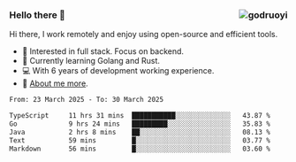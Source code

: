 ### Hello there 👋 <img align="right" src="https://github-readme-stats.vercel.app/api?username=godruoyi&show_icons=true" alt="godruoyi" />

Hi there, I work remotely and enjoy using open-source and efficient tools.

- 🔭 Interested in full stack. Focus on backend.
- 🌱 Currently learning Golang and Rust.
- 💻 With 6 years of development working experience.
- 👒 [About me more](https://godruoyi.com/posts/about-godruoyi).



<!--START_SECTION:waka-->

```txt
From: 23 March 2025 - To: 30 March 2025

TypeScript     11 hrs 31 mins  ███████████░░░░░░░░░░░░░░   43.87 %
Go             9 hrs 24 mins   █████████░░░░░░░░░░░░░░░░   35.83 %
Java           2 hrs 8 mins    ██░░░░░░░░░░░░░░░░░░░░░░░   08.13 %
Text           59 mins         █░░░░░░░░░░░░░░░░░░░░░░░░   03.77 %
Markdown       56 mins         █░░░░░░░░░░░░░░░░░░░░░░░░   03.60 %
```

<!--END_SECTION:waka-->
